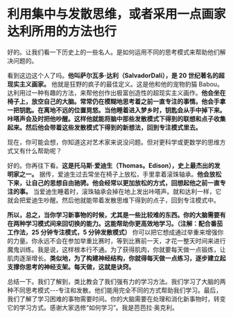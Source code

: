 # 利用集中与发散思维，或者采用一点画家达利所用的方法也行

好的。让我们看一下历史上的一些名人。是如何运用不同的思考模式来帮助他们解决问题的。

看到这边这个人了吗。**他叫萨尔瓦多·达利（SalvadorDali），是 20 世纪著名的超现实主义画家。** 他就是狂野的疯子的最佳定义。这是他和他的宠物豹猫 Babou。达利用过一种有趣的方法，来帮他创作出极富创造性的超现实主义画作。**他会坐在椅子上，放空自己的大脑。常常仍在模糊地思考着之前一直专注的事情。他会手拿一把钥匙。在离地不远的位置晃悠。当他睡着进入梦乡时，钥匙会从手中掉下来。咔嗒声会及时把他吵醒。这样他就能将脑中那些发散模式下得到的联想和点子收集起来。然后他会带着这些发散模式下得到的新想法，回到专注模式里去。**

现在，你可能会想，你知道这对艺术家来说没问题。但对更科学或更数学的思维方式又有什么帮助呢？

好的。你再往下看。**这是托马斯·爱迪生（Thomas。Edison），史上最杰出的发明家之一。** 据传，爱迪生过去常坐在椅子上放松，手里拿着滚珠轴承。**他会放松下来，让自己的思想自由驰骋。他会经常以更加放松的方式，回想起他之前一直专注的事。** 当爱迪生睡着时，滚珠轴承会掉在地上发出咔嗒声。就和达利一样，它就会把爱迪生吵醒。然后他就能带着发散思维下得到的点子，回到专注模式中。

**所以，总之，当你学习新事物的时候，尤其是一些比较难的东西。你的大脑需要有在两种学习模式间来回切换的能力。这能帮助你更高效地学习。（注解：配合番茄工作法，25 分钟专注模式，5 分钟发散模式）** 你可以把它想成通过举重来增强你的力量。你永远不会在参加举重比赛时，等到比赛前一天，才花一整天时间来进行魔鬼训练。我是说，这样根本行不通。为了获得肌肉，你就要每天做一点锻炼，让肌肉逐渐增长。**类似地，为了构建神经结构，你就得每天做一点练习，逐步建立起支撑你思考的神经支架。每天做，这就是诀窍。**

总结一下。我们了解到，类比教会了我们强有力的学习方法。我们学习了大脑的两种不同思考模式---专注和发散。他们能用完全不同的方式帮助我们学习。最后，我们了解了学习困难的事物需要时间。你的大脑需要在处理和消化新事物时，转变它的学习方式。感谢大家选修“如何学习”。我是芭芭拉·奥克利。
